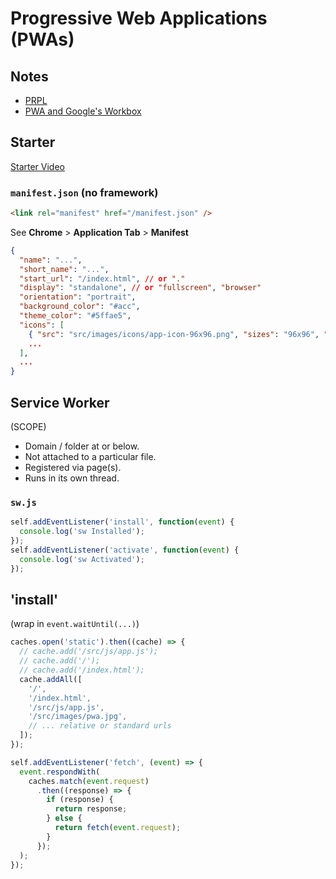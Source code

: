 # Progressive Web Applications (PWAs)

## Notes

* [PRPL](PRPL/README.md)
* [PWA and Google's Workbox](PWA-and-Google-Workbox/README.md)

## Starter

[Starter Video](https://youtube.com/c/academind)

### `manifest.json` (no framework)

```html
<link rel="manifest" href="/manifest.json" />
```

See **Chrome** > **Application Tab** > **Manifest**

```json
{
  "name": "...",
  "short_name": "...",
  "start_url": "/index.html", // or "."
  "display": "standalone", // or "fullscreen", "browser"
  "orientation": "portrait",
  "background_color": "#acc",
  "theme_color": "#5ffae5",
  "icons": [
    { "src": "src/images/icons/app-icon-96x96.png", "sizes": "96x96", "type": "image/png" },
    ...
  ],
  ...
}
```

## Service Worker

(SCOPE)

* Domain / folder at or below.
* Not attached to a particular file.
* Registered via page(s).
* Runs in its own thread.

### `sw.js`

```javascript
self.addEventListener('install', function(event) {
  console.log('sw Installed');
});
self.addEventListener('activate', function(event) {
  console.log('sw Activated');
});
```

## 'install'

(wrap in `event.waitUntil(...)`)

```javascript
caches.open('static').then((cache) => {
  // cache.add('/src/js/app.js');
  // cache.add('/');
  // cache.add('/index.html');
  cache.addAll([
    '/',
    '/index.html',
    '/src/js/app.js',
    '/src/images/pwa.jpg',
    // ... relative or standard urls
  ]);
});
```

```javascript
self.addEventListener('fetch', (event) => {
  event.respondWith(
    caches.match(event.request)
      .then((response) => {
        if (response) {
          return response;
        } else {
          return fetch(event.request);
        }
      });
  );
});
```

